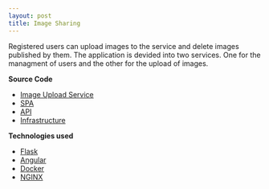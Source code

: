 ```yaml
---
layout: post
title: Image Sharing
---
```


Registered users can upload images to the service and delete images published by them. The application is devided into two services. One for the managment of users and the other for the upload of images.

<b>Source Code</b>
- [Image Upload Service](https://github.com/sousatg/futurice-upload-service)
- [SPA](https://github.com/sousatg/futurice-app)
- [API](https://github.com/sousatg/futurice-api)
- [Infrastructure](https://github.com/sousatg/futurice-api)

<p />

<b>Technologies used</b>
<ul>
    <li><a href="https://palletsprojects.com/p/flask/" target="blank">Flask</a></li>
    <li><a href="https://angular.io" target="blank">Angular</a></li>
    <li><a href="https://www.docker.com" target="blank">Docker</a></li>
    <li><a href="https://www.nginx.com">NGINX</a></li>
</ul>
